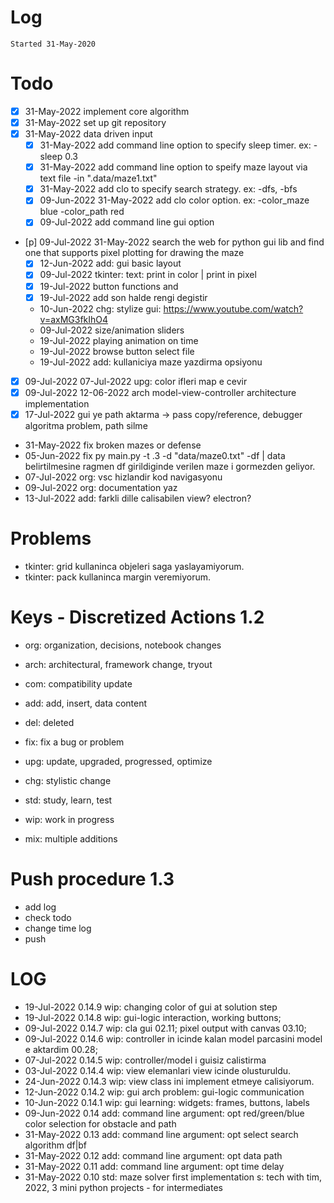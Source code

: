 # Log
`Started 31-May-2020`

# Todo
- [x] 31-May-2022 implement core algorithm
- [x] 31-May-2022 set up git repository
- [x] 31-May-2022 data driven input
    - [x] 31-May-2022 add command line option to specify sleep timer. ex: -sleep 0.3
    - [x] 31-May-2022 add command line option to speify maze layout via text file -in ".data/maze1.txt" 
    - [x] 31-May-2022 add clo to specify search strategy. ex: -dfs, -bfs
    - [x] 09-Jun-2022 31-May-2022 add clo color option. ex: -color_maze blue -color_path red
    - [x] 09-Jul-2022 add command line gui option
- [p] 09-Jul-2022 31-May-2022 search the web for python gui lib and find one that supports pixel plotting for drawing the maze
    - [x] 12-Jun-2022 add: gui basic layout
    - [x] 09-Jul-2022 tkinter: text: print in color | print in pixel
    - [x] 19-Jul-2022 button functions and 
    - [x] 19-Jul-2022 add son halde rengi degistir
    - 10-Jun-2022 chg: stylize gui: https://www.youtube.com/watch?v=axMG3fkIhO4
    - 09-Jul-2022 size/animation sliders
    - 19-Jul-2022 playing animation on time
    - 19-Jul-2022 browse button select file
    - 19-Jul-2022 add: kullaniciya maze yazdirma opsiyonu
- [x] 09-Jul-2022 07-Jul-2022 upg: color ifleri map e cevir
- [x] 09-Jul-2022 12-06-2022 arch model-view-controller architecture implementation 
- [x] 17-Jul-2022 gui ye path aktarma -> pass copy/reference, debugger algoritma problem, path silme
- 31-May-2022 fix broken mazes or defense
- 05-Jun-2022 fix py main.py -t .3 -d "data/maze0.txt" -df | data belirtilmesine ragmen df girildiginde verilen maze i gormezden geliyor.
- 07-Jul-2022 org: vsc hizlandir kod navigasyonu
- 09-Jul-2022 org: documentation yaz
- 13-Jul-2022 add: farkli dille calisabilen view? electron?

# Problems
- tkinter: grid kullaninca objeleri saga yaslayamiyorum.
- tkinter: pack kullaninca margin veremiyorum.

# Keys - Discretized Actions 1.2
- org: organization, decisions, notebook changes
- arch: architectural, framework change, tryout

- com: compatibility update
- add: add, insert, data content

- del: deleted
- fix: fix a bug or problem
- upg: update, upgraded, progressed, optimize
- chg: stylistic change

- std: study, learn, test
- wip: work in progress
- mix: multiple additions

# Push procedure 1.3
- add log
- check todo
- change time log
- push

# LOG
- 19-Jul-2022 0.14.9    wip: changing color of gui at solution step
- 19-Jul-2022 0.14.8    wip: gui-logic interaction, working buttons;
- 09-Jul-2022 0.14.7    wip: cla gui 02.11; pixel output with canvas 03.10;
- 09-Jul-2022 0.14.6    wip: controller in icinde kalan model parcasini model e aktardim 00.28; 
- 07-Jul-2022 0.14.5    wip: controller/model i guisiz calistirma
- 03-Jul-2022 0.14.4    wip: view elemanlari view icinde olusturuldu.
- 24-Jun-2022 0.14.3    wip: view class ini implement etmeye calisiyorum.
- 12-Jun-2022 0.14.2    wip: gui arch problem: gui-logic communication 
- 10-Jun-2022 0.14.1    wip: gui learning: widgets: frames, buttons, labels
- 09-Jun-2022 0.14      add: command line argument: opt red/green/blue color selection for obstacle and path
- 31-May-2022 0.13      add: command line argument: opt select search algorithm df|bf
- 31-May-2022 0.12      add: command line argument: opt data path
- 31-May-2022 0.11      add: command line argument: opt time delay
- 31-May-2022 0.10      std: maze solver first implementation s: tech with tim, 2022, 3 mini python projects - for intermediates